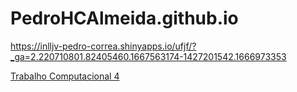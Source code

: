 # PedroHCAlmeida.github.io

https://inlljv-pedro-correa.shinyapps.io/ufjf/?_ga=2.220710801.82405460.1667563174-1427201542.1666973353

[Trabalho Computacional 4](https://github.com/PedroHCAlmeida/PedroHCAlmeida.github.io/blob/main/trabalho_comp4.html)
